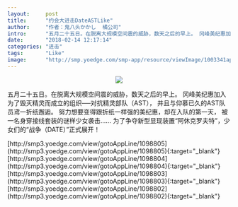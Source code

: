 ```yaml
---
layout:     post
title:      "约会大进击DateASTLike"
author:     "作者：鬼八头かかし  橘公司"
intro:      "五月二十五日。在脱离大规模空间震的威胁，数天之后的早上。 冈峰美纪惠加入为了毁灭精灵而成立的组织──对抗精灵部队（AST）， 并且与仰慕已久的AST队员鸢一折纸邂逅。 努力想要变得跟折纸一样强的美纪惠，却在入队的第一天， 被一名身穿接线套装的谜样少女袭击…… 为了争夺新型显现装置“阿休克罗夫特”，少女们的“战争（DATE）”正式展开！"
date:       "2018-02-14 12:17:14"
categories: "进击"
tags:       "Like"
image:      "http://smp.yoedge.com/smp-app/resource/viewImage/1003341appline.png"
---
```

<div style="text-align: center">
<p><img src="http://smp.yoedge.com/smp-app/resource/viewImage/1003341appline.png"/></p>
</div>
<p class="post-meta">
<span>五月二十五日。在脱离大规模空间震的威胁，数天之后的早上。 冈峰美纪惠加入为了毁灭精灵而成立的组织──对抗精灵部队（AST）， 并且与仰慕已久的AST队员鸢一折纸邂逅。 努力想要变得跟折纸一样强的美纪惠，却在入队的第一天， 被一名身穿接线套装的谜样少女袭击…… 为了争夺新型显现装置“阿休克罗夫特”，少女们的“战争（DATE）”正式展开！</span>
</p>
[http://smp3.yoedge.com/view/gotoAppLine/1098805](http://smp3.yoedge.com/view/gotoAppLine/1098805){:target="_blank"}
[http://smp3.yoedge.com/view/gotoAppLine/1098804](http://smp3.yoedge.com/view/gotoAppLine/1098804){:target="_blank"}
[http://smp3.yoedge.com/view/gotoAppLine/1098803](http://smp3.yoedge.com/view/gotoAppLine/1098803){:target="_blank"}
[http://smp3.yoedge.com/view/gotoAppLine/1098802](http://smp3.yoedge.com/view/gotoAppLine/1098802){:target="_blank"}


